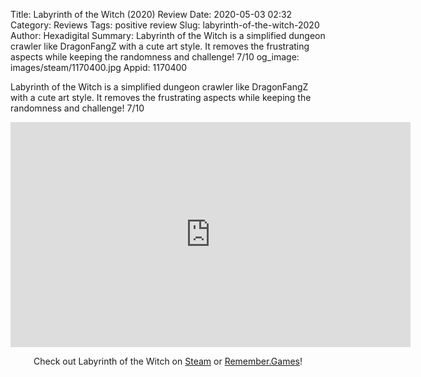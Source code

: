 Title: Labyrinth of the Witch (2020) Review
Date: 2020-05-03 02:32
Category: Reviews
Tags: positive review
Slug: labyrinth-of-the-witch-2020
Author: Hexadigital
Summary: Labyrinth of the Witch is a simplified dungeon crawler like DragonFangZ with a cute art style. It removes the frustrating aspects while keeping the randomness and challenge! 7/10
og_image: images/steam/1170400.jpg
Appid: 1170400

Labyrinth of the Witch is a simplified dungeon crawler like DragonFangZ with a cute art style. It removes the frustrating aspects while keeping the randomness and challenge! 7/10

<center><iframe src="https://www.youtube.com/embed/1TnnEhV-4_o?feature=oembed" allow="accelerometer; autoplay; encrypted-media; gyroscope; picture-in-picture" width="640" height="360" frameborder="0"></iframe>

Check out Labyrinth of the Witch on [Steam](https://store.steampowered.com/app/1170400/?curator_clanid=34633900) or [Remember.Games](https://remember.games/game/1399/)!</center>
